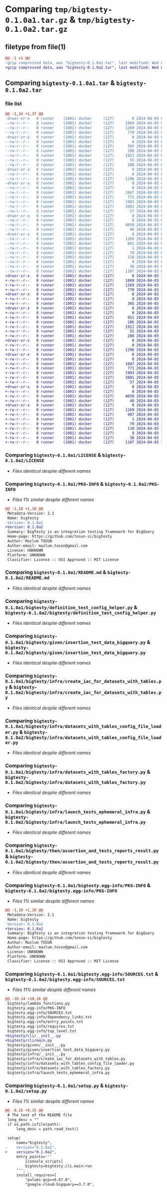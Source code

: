 # Comparing `tmp/bigtesty-0.1.0a1.tar.gz` & `tmp/bigtesty-0.1.0a2.tar.gz`

## filetype from file(1)

```diff
@@ -1 +1 @@
-gzip compressed data, was "bigtesty-0.1.0a1.tar", last modified: Wed Apr  3 09:49:00 2024, max compression
+gzip compressed data, was "bigtesty-0.1.0a2.tar", last modified: Wed Apr  3 16:55:11 2024, max compression
```

## Comparing `bigtesty-0.1.0a1.tar` & `bigtesty-0.1.0a2.tar`

### file list

```diff
@@ -1,34 +1,37 @@
-drwxr-xr-x   0 runner    (1001) docker     (127)        0 2024-04-03 09:49:00.975108 bigtesty-0.1.0a1/
--rw-r--r--   0 runner    (1001) docker     (127)     1069 2024-04-03 09:48:47.000000 bigtesty-0.1.0a1/LICENSE
--rw-r--r--   0 runner    (1001) docker     (127)     1269 2024-04-03 09:49:00.971108 bigtesty-0.1.0a1/PKG-INFO
--rw-r--r--   0 runner    (1001) docker     (127)      770 2024-04-03 09:48:47.000000 bigtesty-0.1.0a1/README.md
-drwxr-xr-x   0 runner    (1001) docker     (127)        0 2024-04-03 09:49:00.971108 bigtesty-0.1.0a1/bigtesty/
--rw-r--r--   0 runner    (1001) docker     (127)        0 2024-04-03 09:48:47.000000 bigtesty-0.1.0a1/bigtesty/__init__.py
--rw-r--r--   0 runner    (1001) docker     (127)      365 2024-04-03 09:48:47.000000 bigtesty-0.1.0a1/bigtesty/arguments.py
--rw-r--r--   0 runner    (1001) docker     (127)      286 2024-04-03 09:48:47.000000 bigtesty-0.1.0a1/bigtesty/dataset_helper.py
--rw-r--r--   0 runner    (1001) docker     (127)     1921 2024-04-03 09:48:47.000000 bigtesty-0.1.0a1/bigtesty/definition_test_config_helper.py
--rw-r--r--   0 runner    (1001) docker     (127)       55 2024-04-03 09:48:47.000000 bigtesty-0.1.0a1/bigtesty/definition_test_file_exception.py
--rw-r--r--   0 runner    (1001) docker     (127)      288 2024-04-03 09:48:47.000000 bigtesty-0.1.0a1/bigtesty/files_loader_helper.py
-drwxr-xr-x   0 runner    (1001) docker     (127)        0 2024-04-03 09:49:00.971108 bigtesty-0.1.0a1/bigtesty/given/
--rw-r--r--   0 runner    (1001) docker     (127)        0 2024-04-03 09:48:47.000000 bigtesty-0.1.0a1/bigtesty/given/__init__.py
--rw-r--r--   0 runner    (1001) docker     (127)     1296 2024-04-03 09:48:47.000000 bigtesty-0.1.0a1/bigtesty/given/insertion_test_data_bigquery.py
-drwxr-xr-x   0 runner    (1001) docker     (127)        0 2024-04-03 09:49:00.971108 bigtesty-0.1.0a1/bigtesty/infra/
--rw-r--r--   0 runner    (1001) docker     (127)        0 2024-04-03 09:48:47.000000 bigtesty-0.1.0a1/bigtesty/infra/__init__.py
--rw-r--r--   0 runner    (1001) docker     (127)     1887 2024-04-03 09:48:47.000000 bigtesty-0.1.0a1/bigtesty/infra/create_iac_for_datasets_with_tables.py
--rw-r--r--   0 runner    (1001) docker     (127)      771 2024-04-03 09:48:47.000000 bigtesty-0.1.0a1/bigtesty/infra/datasets_with_tables_config_file_loader.py
--rw-r--r--   0 runner    (1001) docker     (127)     1903 2024-04-03 09:48:47.000000 bigtesty-0.1.0a1/bigtesty/infra/datasets_with_tables_factory.py
--rw-r--r--   0 runner    (1001) docker     (127)     3801 2024-04-03 09:48:47.000000 bigtesty-0.1.0a1/bigtesty/infra/launch_tests_ephemeral_infra.py
--rw-r--r--   0 runner    (1001) docker     (127)       57 2024-04-03 09:48:47.000000 bigtesty-0.1.0a1/bigtesty/lambda_functions.py
-drwxr-xr-x   0 runner    (1001) docker     (127)        0 2024-04-03 09:49:00.971108 bigtesty-0.1.0a1/bigtesty/then/
--rw-r--r--   0 runner    (1001) docker     (127)        0 2024-04-03 09:48:47.000000 bigtesty-0.1.0a1/bigtesty/then/__init__.py
--rw-r--r--   0 runner    (1001) docker     (127)     4659 2024-04-03 09:48:47.000000 bigtesty-0.1.0a1/bigtesty/then/assertion_and_tests_reports_result.py
--rw-r--r--   0 runner    (1001) docker     (127)       48 2024-04-03 09:48:47.000000 bigtesty-0.1.0a1/bigtesty/then/failure_test_exception.py
-drwxr-xr-x   0 runner    (1001) docker     (127)        0 2024-04-03 09:49:00.971108 bigtesty-0.1.0a1/bigtesty.egg-info/
--rw-r--r--   0 runner    (1001) docker     (127)     1269 2024-04-03 09:49:00.000000 bigtesty-0.1.0a1/bigtesty.egg-info/PKG-INFO
--rw-r--r--   0 runner    (1001) docker     (127)      861 2024-04-03 09:49:00.000000 bigtesty-0.1.0a1/bigtesty.egg-info/SOURCES.txt
--rw-r--r--   0 runner    (1001) docker     (127)        1 2024-04-03 09:49:00.000000 bigtesty-0.1.0a1/bigtesty.egg-info/dependency_links.txt
--rw-r--r--   0 runner    (1001) docker     (127)       70 2024-04-03 09:49:00.000000 bigtesty-0.1.0a1/bigtesty.egg-info/entry_points.txt
--rw-r--r--   0 runner    (1001) docker     (127)      110 2024-04-03 09:49:00.000000 bigtesty-0.1.0a1/bigtesty.egg-info/requires.txt
--rw-r--r--   0 runner    (1001) docker     (127)        9 2024-04-03 09:49:00.000000 bigtesty-0.1.0a1/bigtesty.egg-info/top_level.txt
--rw-r--r--   0 runner    (1001) docker     (127)       38 2024-04-03 09:49:00.975108 bigtesty-0.1.0a1/setup.cfg
--rw-r--r--   0 runner    (1001) docker     (127)     1107 2024-04-03 09:48:47.000000 bigtesty-0.1.0a1/setup.py
+drwxr-xr-x   0 runner    (1001) docker     (127)        0 2024-04-03 16:55:11.325067 bigtesty-0.1.0a2/
+-rw-r--r--   0 runner    (1001) docker     (127)     1069 2024-04-03 16:54:55.000000 bigtesty-0.1.0a2/LICENSE
+-rw-r--r--   0 runner    (1001) docker     (127)     1269 2024-04-03 16:55:11.325067 bigtesty-0.1.0a2/PKG-INFO
+-rw-r--r--   0 runner    (1001) docker     (127)      770 2024-04-03 16:54:55.000000 bigtesty-0.1.0a2/README.md
+drwxr-xr-x   0 runner    (1001) docker     (127)        0 2024-04-03 16:55:11.325067 bigtesty-0.1.0a2/bigtesty/
+-rw-r--r--   0 runner    (1001) docker     (127)        0 2024-04-03 16:54:55.000000 bigtesty-0.1.0a2/bigtesty/__init__.py
+-rw-r--r--   0 runner    (1001) docker     (127)      365 2024-04-03 16:54:55.000000 bigtesty-0.1.0a2/bigtesty/arguments.py
+drwxr-xr-x   0 runner    (1001) docker     (127)        0 2024-04-03 16:55:11.325067 bigtesty-0.1.0a2/bigtesty/cli/
+-rw-r--r--   0 runner    (1001) docker     (127)        0 2024-04-03 16:54:55.000000 bigtesty-0.1.0a2/bigtesty/cli/__init__.py
+-rw-r--r--   0 runner    (1001) docker     (127)      951 2024-04-03 16:54:55.000000 bigtesty-0.1.0a2/bigtesty/cli/main.py
+-rw-r--r--   0 runner    (1001) docker     (127)      286 2024-04-03 16:54:55.000000 bigtesty-0.1.0a2/bigtesty/dataset_helper.py
+-rw-r--r--   0 runner    (1001) docker     (127)     1921 2024-04-03 16:54:55.000000 bigtesty-0.1.0a2/bigtesty/definition_test_config_helper.py
+-rw-r--r--   0 runner    (1001) docker     (127)       55 2024-04-03 16:54:55.000000 bigtesty-0.1.0a2/bigtesty/definition_test_file_exception.py
+-rw-r--r--   0 runner    (1001) docker     (127)      288 2024-04-03 16:54:55.000000 bigtesty-0.1.0a2/bigtesty/files_loader_helper.py
+drwxr-xr-x   0 runner    (1001) docker     (127)        0 2024-04-03 16:55:11.325067 bigtesty-0.1.0a2/bigtesty/given/
+-rw-r--r--   0 runner    (1001) docker     (127)        0 2024-04-03 16:54:55.000000 bigtesty-0.1.0a2/bigtesty/given/__init__.py
+-rw-r--r--   0 runner    (1001) docker     (127)     1296 2024-04-03 16:54:55.000000 bigtesty-0.1.0a2/bigtesty/given/insertion_test_data_bigquery.py
+drwxr-xr-x   0 runner    (1001) docker     (127)        0 2024-04-03 16:55:11.325067 bigtesty-0.1.0a2/bigtesty/infra/
+-rw-r--r--   0 runner    (1001) docker     (127)        0 2024-04-03 16:54:55.000000 bigtesty-0.1.0a2/bigtesty/infra/__init__.py
+-rw-r--r--   0 runner    (1001) docker     (127)     1887 2024-04-03 16:54:55.000000 bigtesty-0.1.0a2/bigtesty/infra/create_iac_for_datasets_with_tables.py
+-rw-r--r--   0 runner    (1001) docker     (127)      771 2024-04-03 16:54:55.000000 bigtesty-0.1.0a2/bigtesty/infra/datasets_with_tables_config_file_loader.py
+-rw-r--r--   0 runner    (1001) docker     (127)     1903 2024-04-03 16:54:55.000000 bigtesty-0.1.0a2/bigtesty/infra/datasets_with_tables_factory.py
+-rw-r--r--   0 runner    (1001) docker     (127)     3801 2024-04-03 16:54:55.000000 bigtesty-0.1.0a2/bigtesty/infra/launch_tests_ephemeral_infra.py
+-rw-r--r--   0 runner    (1001) docker     (127)       57 2024-04-03 16:54:55.000000 bigtesty-0.1.0a2/bigtesty/lambda_functions.py
+drwxr-xr-x   0 runner    (1001) docker     (127)        0 2024-04-03 16:55:11.325067 bigtesty-0.1.0a2/bigtesty/then/
+-rw-r--r--   0 runner    (1001) docker     (127)        0 2024-04-03 16:54:55.000000 bigtesty-0.1.0a2/bigtesty/then/__init__.py
+-rw-r--r--   0 runner    (1001) docker     (127)     4659 2024-04-03 16:54:55.000000 bigtesty-0.1.0a2/bigtesty/then/assertion_and_tests_reports_result.py
+-rw-r--r--   0 runner    (1001) docker     (127)       48 2024-04-03 16:54:55.000000 bigtesty-0.1.0a2/bigtesty/then/failure_test_exception.py
+drwxr-xr-x   0 runner    (1001) docker     (127)        0 2024-04-03 16:55:11.325067 bigtesty-0.1.0a2/bigtesty.egg-info/
+-rw-r--r--   0 runner    (1001) docker     (127)     1269 2024-04-03 16:55:11.000000 bigtesty-0.1.0a2/bigtesty.egg-info/PKG-INFO
+-rw-r--r--   0 runner    (1001) docker     (127)      907 2024-04-03 16:55:11.000000 bigtesty-0.1.0a2/bigtesty.egg-info/SOURCES.txt
+-rw-r--r--   0 runner    (1001) docker     (127)        1 2024-04-03 16:55:11.000000 bigtesty-0.1.0a2/bigtesty.egg-info/dependency_links.txt
+-rw-r--r--   0 runner    (1001) docker     (127)       70 2024-04-03 16:55:11.000000 bigtesty-0.1.0a2/bigtesty.egg-info/entry_points.txt
+-rw-r--r--   0 runner    (1001) docker     (127)      110 2024-04-03 16:55:11.000000 bigtesty-0.1.0a2/bigtesty.egg-info/requires.txt
+-rw-r--r--   0 runner    (1001) docker     (127)        9 2024-04-03 16:55:11.000000 bigtesty-0.1.0a2/bigtesty.egg-info/top_level.txt
+-rw-r--r--   0 runner    (1001) docker     (127)       38 2024-04-03 16:55:11.325067 bigtesty-0.1.0a2/setup.cfg
+-rw-r--r--   0 runner    (1001) docker     (127)     1107 2024-04-03 16:54:55.000000 bigtesty-0.1.0a2/setup.py
```

### Comparing `bigtesty-0.1.0a1/LICENSE` & `bigtesty-0.1.0a2/LICENSE`

 * *Files identical despite different names*

### Comparing `bigtesty-0.1.0a1/PKG-INFO` & `bigtesty-0.1.0a2/PKG-INFO`

 * *Files 1% similar despite different names*

```diff
@@ -1,10 +1,10 @@
 Metadata-Version: 2.1
 Name: bigtesty
-Version: 0.1.0a1
+Version: 0.1.0a2
 Summary: BigTesty is an integration testing framework for BigQuery
 Home-page: https://github.com/tosun-si/bigtesty
 Author: Mazlum TOSUN
 Author-email: mazlum.tosun@gmail.com
 License: UNKNOWN
 Platform: UNKNOWN
 Classifier: License :: OSI Approved :: MIT License
```

### Comparing `bigtesty-0.1.0a1/README.md` & `bigtesty-0.1.0a2/README.md`

 * *Files identical despite different names*

### Comparing `bigtesty-0.1.0a1/bigtesty/definition_test_config_helper.py` & `bigtesty-0.1.0a2/bigtesty/definition_test_config_helper.py`

 * *Files identical despite different names*

### Comparing `bigtesty-0.1.0a1/bigtesty/given/insertion_test_data_bigquery.py` & `bigtesty-0.1.0a2/bigtesty/given/insertion_test_data_bigquery.py`

 * *Files identical despite different names*

### Comparing `bigtesty-0.1.0a1/bigtesty/infra/create_iac_for_datasets_with_tables.py` & `bigtesty-0.1.0a2/bigtesty/infra/create_iac_for_datasets_with_tables.py`

 * *Files identical despite different names*

### Comparing `bigtesty-0.1.0a1/bigtesty/infra/datasets_with_tables_config_file_loader.py` & `bigtesty-0.1.0a2/bigtesty/infra/datasets_with_tables_config_file_loader.py`

 * *Files identical despite different names*

### Comparing `bigtesty-0.1.0a1/bigtesty/infra/datasets_with_tables_factory.py` & `bigtesty-0.1.0a2/bigtesty/infra/datasets_with_tables_factory.py`

 * *Files identical despite different names*

### Comparing `bigtesty-0.1.0a1/bigtesty/infra/launch_tests_ephemeral_infra.py` & `bigtesty-0.1.0a2/bigtesty/infra/launch_tests_ephemeral_infra.py`

 * *Files identical despite different names*

### Comparing `bigtesty-0.1.0a1/bigtesty/then/assertion_and_tests_reports_result.py` & `bigtesty-0.1.0a2/bigtesty/then/assertion_and_tests_reports_result.py`

 * *Files identical despite different names*

### Comparing `bigtesty-0.1.0a1/bigtesty.egg-info/PKG-INFO` & `bigtesty-0.1.0a2/bigtesty.egg-info/PKG-INFO`

 * *Files 1% similar despite different names*

```diff
@@ -1,10 +1,10 @@
 Metadata-Version: 2.1
 Name: bigtesty
-Version: 0.1.0a1
+Version: 0.1.0a2
 Summary: BigTesty is an integration testing framework for BigQuery
 Home-page: https://github.com/tosun-si/bigtesty
 Author: Mazlum TOSUN
 Author-email: mazlum.tosun@gmail.com
 License: UNKNOWN
 Platform: UNKNOWN
 Classifier: License :: OSI Approved :: MIT License
```

### Comparing `bigtesty-0.1.0a1/bigtesty.egg-info/SOURCES.txt` & `bigtesty-0.1.0a2/bigtesty.egg-info/SOURCES.txt`

 * *Files 11% similar despite different names*

```diff
@@ -10,14 +10,16 @@
 bigtesty/lambda_functions.py
 bigtesty.egg-info/PKG-INFO
 bigtesty.egg-info/SOURCES.txt
 bigtesty.egg-info/dependency_links.txt
 bigtesty.egg-info/entry_points.txt
 bigtesty.egg-info/requires.txt
 bigtesty.egg-info/top_level.txt
+bigtesty/cli/__init__.py
+bigtesty/cli/main.py
 bigtesty/given/__init__.py
 bigtesty/given/insertion_test_data_bigquery.py
 bigtesty/infra/__init__.py
 bigtesty/infra/create_iac_for_datasets_with_tables.py
 bigtesty/infra/datasets_with_tables_config_file_loader.py
 bigtesty/infra/datasets_with_tables_factory.py
 bigtesty/infra/launch_tests_ephemeral_infra.py
```

### Comparing `bigtesty-0.1.0a1/setup.py` & `bigtesty-0.1.0a2/setup.py`

 * *Files 1% similar despite different names*

```diff
@@ -9,15 +9,15 @@
 # The text of the README file
 long_desc = ""
 if os.path.isfile(path):
     long_desc = path.read_text()
 
 setup(
     name="bigtesty",
-    version="0.1.0a1",
+    version="0.1.0a2",
     entry_points='''
         [console_scripts]
         bigtesty=bigtesty.cli.main:run
     ''',
     install_requires=[
         "pulumi-gcp==6.67.0",
         "google-cloud-bigquery==3.7.0",
```

